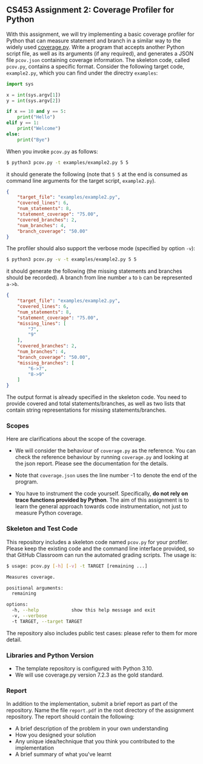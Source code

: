 ## CS453 Assignment 2: Coverage Profiler for Python

With this assignment, we will try implementing a basic coverage profiler for Python that can measure statement and branch in a similar way to the widely used [coverage.py](https://coverage.readthedocs.io/en/7.4.0/). Write a program that accepts another Python script file, as well as its arguments (if any required), and generates a JSON file `pcov.json` containing coverage information. The skeleton code, called `pcov.py`, contains a specific format. Consider the following target code, `example2.py`, which you can find under the directry `examples`:

```python
import sys 

x = int(sys.argv[1])
y = int(sys.argv[2])

if x == 10 and y == 5:
    print("Hello")
elif y == 1:
    print("Welcome")
else:
    print("Bye")
```

When you invoke `pcov.py` as follows:

```bash
$ python3 pcov.py -t examples/example2.py 5 5
```

it should generate the following (note that `5 5` at the end is consumed as command line arguments for the target script, `example2.py`).

```json
{
    "target_file": "examples/example2.py",
    "covered_lines": 6,
    "num_statements": 8,
    "statement_coverage": "75.00",
    "covered_branches": 2,
    "num_branches": 4,
    "branch_coverage": "50.00"
}
```

The profiler should also support the verbose mode (specified by option `-v`):

```bash
$ python3 pcov.py -v -t examples/example2.py 5 5
```

it should generate the following (the missing statements and branches should be recorded). A branch from line number `a` to `b` can be represented `a->b`.

```json
{
    "target_file": "examples/example2.py",
    "covered_lines": 6,
    "num_statements": 8,
    "statement_coverage": "75.00",
    "missing_lines": [
        "7",
        "9"
    ],
    "covered_branches": 2,
    "num_branches": 4,
    "branch_coverage": "50.00",
    "missing_branches": [
        "6->7",
        "8->9"
    ]
}
```

The output format is already specified in the skeleton code. You need to provide covered and total statements/branches, as well as two lists that contain string representations for missing statements/branches.

### Scopes

Here are clarifications about the scope of the coverage.

- We will consider the behaviour of `coverage.py` as the reference. You can check the reference behaviour by running `coverage.py` and looking at the json report. Please see the documentation for the details.

- Note that `coverage.json` uses the line number -1 to denote the end of the program.
- You have to instrument the code yourself. Specifically, **do not rely on trace functions provided by Python**. The aim of this assignment is to learn the general approach towards code instrumentation, not just to measure Python coverage.

### Skeleton and Test Code

This repository includes a skeleton code named `pcov.py` for your profiler. Please keep the existing code and the command line interface provided, so that GitHub Classroom can run the automated grading scripts. The usage is:

```bash
$ usage: pcov.py [-h] [-v] -t TARGET [remaining ...]

Measures coverage.

positional arguments:
  remaining

options:
  -h, --help            show this help message and exit
  -v, --verbose
  -t TARGET, --target TARGET
```

The repository also includes public test cases: please refer to them for more detail.

### Libraries and Python Version

- The template repository is configured with Python 3.10. 
- We will use coverage.py version 7.2.3 as the gold standard.

### Report

In addition to the implementation, submit a brief report as part of the repository. Name the file `report.pdf` in the root directory of the assignment repository. The report should contain the following:

- A brief description of the problem in your own understanding
- How you designed your solution
- Any unique idea/technique that you think you contributed to the implementation
- A brief summary of what you've learnt